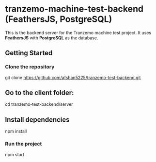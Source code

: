 # tranzemo-machine-test-backend (FeathersJS, PostgreSQL)

This is the backend server for the Tranzemo machine test project. It uses **FeathersJS** with **PostgreSQL** as the database.



## Getting Started

### Clone the repository


git clone https://github.com/afshan5225/tranzemo-test-backend.git


## Go to the client folder:
cd tranzemo-test-backend/server

## Install dependencies 
npm install

### Run the project
npm start

